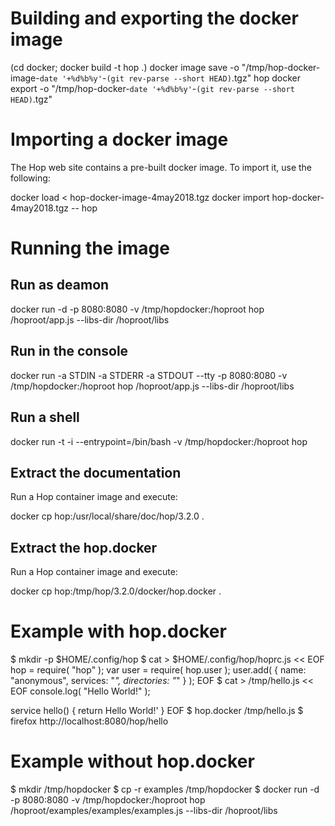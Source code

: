 
Building and exporting the docker image
=======================================

  (cd docker; docker build -t hop .)
  docker image save -o "/tmp/hop-docker-image-`date '+%d%b%y'`-`(git rev-parse --short HEAD)`.tgz" hop
  docker export -o "/tmp/hop-docker-`date '+%d%b%y'`-`(git rev-parse --short HEAD)`.tgz"


Importing a docker image
========================

The Hop web site contains a pre-built docker image. To import it, use
the following:

  docker load < hop-docker-image-4may2018.tgz
  docker import hop-docker-4may2018.tgz -- hop
  

Running the image
=================

Run as deamon
-------------
  docker run -d -p 8080:8080 -v /tmp/hopdocker:/hoproot hop /hoproot/app.js --libs-dir /hoproot/libs

Run in the console
------------------
  docker run -a STDIN -a STDERR -a STDOUT --tty -p 8080:8080 -v /tmp/hopdocker:/hoproot hop /hoproot/app.js --libs-dir /hoproot/libs

Run a shell
----------
  docker run -t -i --entrypoint=/bin/bash -v /tmp/hopdocker:/hoproot hop

Extract the documentation
-------------------------

Run a Hop container image and execute:

  docker cp hop:/usr/local/share/doc/hop/3.2.0 .

Extract the hop.docker
----------------------

Run a Hop container image and execute:

  docker cp hop:/tmp/hop/3.2.0/docker/hop.docker .

Example with hop.docker
=======================

$ mkdir -p $HOME/.config/hop
$ cat > $HOME/.config/hop/hoprc.js << EOF
hop = require( "hop" );
var user = require( hop.user );
user.add( { name: "anonymous", services: "*", directories: "*" } );
EOF
$ cat > /tmp/hello.js << EOF
console.log( "Hello World!" );

service hello() {
  return <html>Hello World!</html>'
}
EOF
$ hop.docker /tmp/hello.js
$ firefox http://localhost:8080/hop/hello

Example without hop.docker
==========================

$ mkdir /tmp/hopdocker
$ cp -r examples /tmp/hopdocker
$ docker run -d -p 8080:8080 -v /tmp/hopdocker:/hoproot hop /hoproot/examples/examples/examples.js --libs-dir /hoproot/libs
